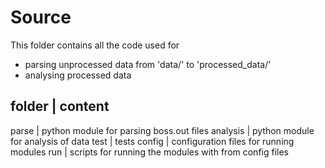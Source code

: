 # Source
This folder contains all the code used for 
- parsing unprocessed data from 'data/' to 'processed_data/'
- analysing processed data

folder | content
----------------
parse | python module for parsing boss.out files 
analysis | python module for analysis of data
test | tests
config | configuration files for running modules
run | scripts for running the modules with from config files
